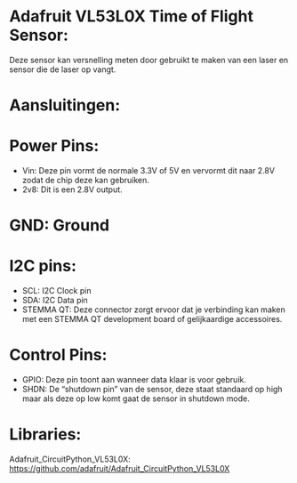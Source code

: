 # Adafruit VL53L0X Time of Flight Sensor:
Deze sensor kan versnelling meten door gebruikt te maken van een laser en sensor die de laser op vangt.
  # Aansluitingen:
  # Power Pins:
  -   Vin: Deze pin vormt de normale 3.3V of 5V en vervormt dit naar 2.8V zodat de chip deze kan gebruiken.
  -   2v8: Dit is een 2.8V output.
  # GND: Ground
  # I2C pins: 
  -   SCL: I2C Clock pin
  -   SDA: I2C Data pin
  -   STEMMA QT: Deze connector zorgt ervoor dat je verbinding kan maken met een STEMMA QT development board of gelijkaardige accessoires.
  # Control Pins:
  -   GPIO: Deze pin toont aan wanneer data klaar is voor gebruik.
  -   SHDN: De “shutdown pin” van de sensor, deze staat standaard op high maar als deze op low komt gaat de sensor in shutdown mode.
# Libraries:
Adafruit_CircuitPython_VL53L0X: https://github.com/adafruit/Adafruit_CircuitPython_VL53L0X

